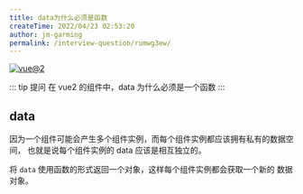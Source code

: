```yaml
---
title: data为什么必须是函数
createTime: 2022/04/23 02:53:20
author: jm-garming
permalink: /interview-question/rumwg3ew/
---
```


[![vue@2](https://img.shields.io/badge/vue-%402-brightgreen)](https://cn.vuejs.org/)

::: tip 提问
在 vue2 的组件中，data 为什么必须是一个函数
:::

## data

因为一个组件可能会产生多个组件实例，而每个组件实例都应该拥有私有的数据空间，
也就是说每个组件实例的 data 应该是相互独立的。

将 `data` 使用函数的形式返回一个对象，这样每个组件实例都会获取一个新的 数据对象。
